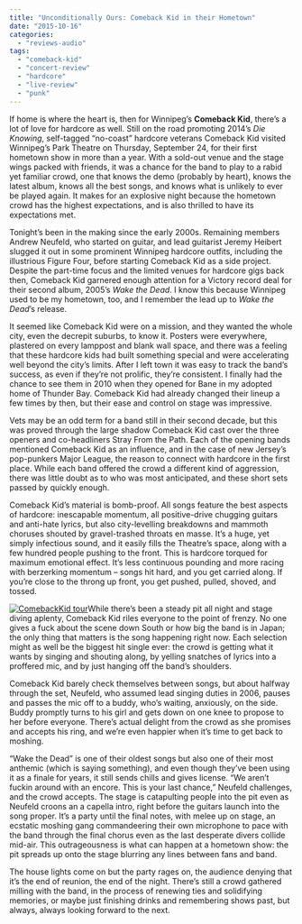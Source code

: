 ```yaml
---
title: "Unconditionally Ours: Comeback Kid in their Hometown"
date: "2015-10-16"
categories: 
  - "reviews-audio"
tags: 
  - "comeback-kid"
  - "concert-review"
  - "hardcore"
  - "live-review"
  - "punk"
---
```


If home is where the heart is, then for Winnipeg’s **Comeback Kid**, there’s a lot of love for hardcore as well. Still on the road promoting 2014’s _Die Knowing_, self-tagged “no-coast” hardcore veterans Comeback Kid visited Winnipeg’s Park Theatre on Thursday, September 24, for their first hometown show in more than a year. With a sold-out venue and the stage wings packed with friends, it was a chance for the band to play to a rabid yet familiar crowd, one that knows the demo (probably by heart), knows the latest album, knows all the best songs, and knows what is unlikely to ever be played again. It makes for an explosive night because the hometown crowd has the highest expectations, and is also thrilled to have its expectations met.

Tonight’s been in the making since the early 2000s. Remaining members Andrew Neufeld, who started on guitar, and lead guitarist Jeremy Heibert slugged it out in some prominent Winnipeg hardcore outfits, including the illustrious Figure Four, before starting Comeback Kid as a side project. Despite the part-time focus and the limited venues for hardcore gigs back then, Comeback Kid garnered enough attention for a Victory record deal for their second album, 2005’s _Wake the Dead_. I know this because Winnipeg used to be my hometown, too, and I remember the lead up to _Wake the Dead_’s release.

It seemed like Comeback Kid were on a mission, and they wanted the whole city, even the decrepit suburbs, to know it. Posters were everywhere, plastered on every lamppost and blank wall space, and there was a feeling that these hardcore kids had built something special and were accelerating well beyond the city’s limits. After I left town it was easy to track the band’s success, as even if they’re not prolific, they’re consistent. I finally had the chance to see them in 2010 when they opened for Bane in my adopted home of Thunder Bay. Comeback Kid had already changed their lineup a few times by then, but their ease and control on stage was impressive.

Vets may be an odd term for a band still in their second decade, but this was proved through the large shadow Comeback Kid cast over the three openers and co-headliners Stray From the Path. Each of the opening bands mentioned Comeback Kid as an influence, and in the case of new Jersey’s pop-punkers Major League, the reason to connect with hardcore in the first place. While each band offered the crowd a different kind of aggression, there was little doubt as to who was most anticipated, and these short sets passed by quickly enough.

Comeback Kid’s material is bomb-proof. All songs feature the best aspects of hardcore: inescapable momentum, all positive-drive chugging guitars and anti-hate lyrics, but also city-levelling breakdowns and mammoth choruses shouted by gravel-trashed throats en masse. It’s a huge, yet simply infectious sound, and it easily fills the Theatre’s space, along with a few hundred people pushing to the front. This is hardcore torqued for maximum emotional effect. It’s less continuous pounding and more racing with berzerking momentum – songs hit hard, and you get carried along. If you’re close to the throng up front, you get pushed, pulled, shoved, and tossed.

[![ComebackKid tour](https://hellbound.ca/wp-content/uploads/2015/10/ComebackKid-tour.jpg)](https://hellbound.ca/wp-content/uploads/2015/10/ComebackKid-tour.jpg)While there’s been a steady pit all night and stage diving aplenty, Comeback Kid riles everyone to the point of frenzy. No one gives a fuck about the scene down South or how big the band is in Japan; the only thing that matters is the song happening right now. Each selection might as well be the biggest hit single ever: the crowd is getting what it wants by singing and shouting along, by yelling snatches of lyrics into a proffered mic, and by just hanging off the band’s shoulders.

Comeback Kid barely check themselves between songs, but about halfway through the set, Neufeld, who assumed lead singing duties in 2006, pauses and passes the mic off to a buddy, who’s waiting, anxiously, on the side. Buddy promptly turns to his girl and gets down on one knee to propose to her before everyone. There’s actual delight from the crowd as she promises and accepts his ring, and we’re even happier when it’s time to get back to moshing.

“Wake the Dead” is one of their oldest songs but also one of their most anthemic (which is saying something), and even though they’ve been using it as a finale for years, it still sends chills and gives license. “We aren’t fuckin around with an encore. This is your last chance,” Neufeld challenges, and the crowd accepts. The stage is catapulting people into the pit even as Neufeld croons an a capella intro, right before the guitars launch into the song proper. It’s a party until the final notes, with melee up on stage, an ecstatic moshing gang commandeering their own microphone to pace with the band through the final chorus even as the last desperate divers collide mid-air. This outrageousness is what can happen at a hometown show: the pit spreads up onto the stage blurring any lines between fans and band.

The house lights come on but the party rages on, the audience denying that it’s the end of reunion, the end of the night. There’s still a crowd gathered milling with the band, in the process of renewing ties and solidifying memories, or maybe just finishing drinks and remembering shows past, but always, always looking forward to the next.
